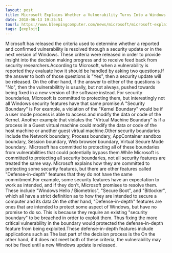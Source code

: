 ```yaml
---
layout: post
title: Microsoft Explains Whether a Vulnerability Turns Into a Windows Security Update
date: 2018-06-13 19:35:51
tourl: https://www.bleepingcomputer.com/news/microsoft/microsoft-explains-whether-a-vulnerability-turns-into-a-windows-security-update/
tags: [exploit]
---
```

Microsoft has released the criteria used to determine whether a reported and confirmed vulnerability is resolved through a security update or in the next version of Windows. These criteria were released in order to provide insight into the decision making progress and to receive feed back from security researchers.According to Microsoft, when a vulnerability is reported they evaluate how it should be handled by asking two questions.If the answer to both of those questions is "Yes", then a security update will be released. On the other hand, if the answer to either of the questions is "No", then the vulnerabilitity is usually, but not always, pushed towards being fixed in a new version of the software instead. For security boundaries, Microsoft is committed to protecting them, but interestingly not all Windows security features have that same promise.A "Security Boundary" is For example, a violation of the "Kernel Boundary" would be if a user mode process is able to access and modify the data or code of the Kernel. Another example that violates the "Virtual Machine Boundary" is if a process in a Guest virtual machine could modify the data or code of the host machine or another guest virtual machine.Other security boundaries include the Network boundary, Process boundary, AppContainer sandbox boundary, Session boundary, Web browser boundary, Virtual Secure Mode boundary.  Microsoft has committed to protecting all of these boundaries from vulnerabilities that could potentially bypass them.While Microsoft is committed to protecting all security boundaries, not all security features are treated the same way. Microsoft explains how they are committed to protecting some security features, but there are other features called "Defense-in-depth" features that they do not have the same commitment.For example, some security features have an expectation to work as intended, and if they don't, Microsoft promises to resolve them. These include "Windows Hello / Biometrics", "Secure Boot", and "Bitlocker", which all have a strict definition as to how they are intended to secure a computer and its data.On the other hand, "Defense-in-depth" features are ones that are intended to protect some aspect of Windows, but have no promise to do so. This is because they require an existing "security boundary" to be breached in order to exploit them. Thus fixing the more critical vulnerability in the boundary would protected the defense-in-depth feature from being exploited.These defense-in-depth features include applications such as The last part of the decision process is the On the other hand, if it does not meet both of these criteria, the vulnerability may not be fixed until a new Windows update is released.